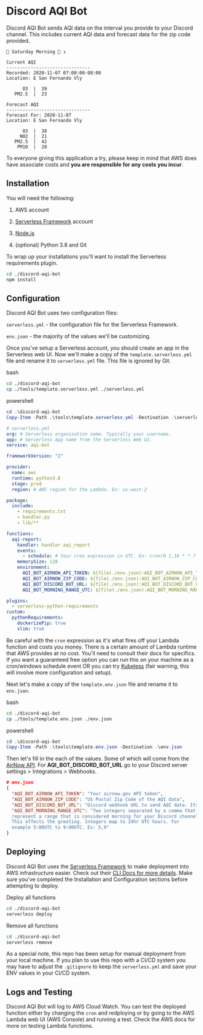 # Discord AQI Bot

Discord AQI Bot sends AQI data on the interval you provide to your Discord channel.
This includes current AQI data and forecast data for the zip code provided.

```
🥞 Saturday Morning 🍳 ↴

Current AQI
-------------------------------
Recorded: 2020-11-07 07:00:00-08:00
Location: E San Fernando Vly

      O3  |  39
   PM2.5  |  23

Forecast AQI
-------------------------------
Forecast For: 2020-11-07
Location: E San Fernando Vly

      O3  |  38
     NO2  |  21
   PM2.5  |  42
    PM10  |  20
```

To everyone giving this application a try, please keep in mind that AWS
does have associate costs and **you are responsible for any costs you incur**.

## Installation

You will need the following:

1. AWS account

2. [Serverless Framework](https://www.serverless.com/) account

3. [Node.js](https://nodejs.org/en/download/)

4. (optional) Python 3.8 and Git

To wrap up your installations you'll want to install the Serverless
requirements plugin.

```bash
cd ./discord-aqi-bot
npm install
```

## Configuration

Discord AQI Bot uses two configuration files:

`serverless.yml` - the configuration file for the Serverless Framework.

`env.json` - the majority of the values we'll be customizing.

Once you've setup a Serverless account, you should create an app in
the Serverless web UI. Now we'll make a copy of the `template.serverless.yml`
file and rename it to `serverless.yml` file. This file is ignored by Git.

bash

```bash
cd ./discord-aqi-bot
cp ./tools/template.serverless.yml ./serverless.yml
```

powershell

```powershell
cd .\discord-aqi-bot
Copy-Item -Path .\tools\template.serverless.yml -Destination .\serverless.yml
```

```yaml
# serverless.yml
org: # Serverless organization name. Typically your username.
app: # Serverless App name from the Serverless Web UI.
service: aqi-bot

frameworkVersion: "2"

provider:
  name: aws
  runtime: python3.8
  stage: prod
  region: # AWS region for the Lambda. Ex: us-west-2

package:
  include:
    - requirements.txt
    - handler.py
    - lib/**

functions:
  aqi-report:
    handler: handler.aqi_report
    events:
      - schedule: # Your cron expression in UTC. Ex: cron(0 1,16 * * ? *)
    memorySize: 128
    environment:
      AQI_BOT_AIRNOW_API_TOKEN: ${file(./env.json):AQI_BOT_AIRNOW_API_TOKEN}
      AQI_BOT_AIRNOW_ZIP_CODE: ${file(./env.json):AQI_BOT_AIRNOW_ZIP_CODE}
      AQI_BOT_DISCORD_BOT_URL: ${file(./env.json):AQI_BOT_DISCORD_BOT_URL}
      AQI_BOT_MORNING_RANGE_UTC: ${file(./env.json):AQI_BOT_MORNING_RANGE_UTC}

plugins:
  - serverless-python-requirements
custom:
  pythonRequirements:
    dockerizePip: true
    slim: true
```

Be careful with the `cron` expression as it's what fires off your Lambda
function and costs you money. There is a certain amount of Lambda runtime
that AWS provides at no cost. You'll need to consult their docs for specifics.
If you want a guaranteed free option you can run this on your machine as
a cron/windows schedule event OR you can try [Kubeless](https://kubeless.io/)
(fair warning, this will involve more configuration and setup).

Next let's make a copy of the `template.env.json` file and rename it to
`env.json`.

bash

```bash
cd ./discord-aqi-bot
cp ./tools/template.env.json ./env.json
```

powershell

```powershell
cd .\discord-aqi-bot
Copy-Item -Path .\tools\template.env.json -Destination .\env.json
```

Then let's fill in the each of the values. Some of which will come from
the [AirNow API](https://docs.airnowapi.org/). For **AQI_BOT_DISCORD_BOT_URL** go to your Discord server settings > Integrations > Webhooks.

```JSON
# env.json
{
  "AQI_BOT_AIRNOW_API_TOKEN": "Your airnow.gov API token",
  "AQI_BOT_AIRNOW_ZIP_CODE": "US Postal Zip Code of the AQI data",
  "AQI_BOT_DISCORD_BOT_URL": "Discord webhook URL to send AQI data. Its a POST",
  "AQI_BOT_MORNING_RANGE_UTC": "Two integers separated by a comma that
  represent a range that is considered morning for your Discord channel.
  This affects the greeting. Integers map to 24hr UTC hours. For
  example 5:00UTC to 9:00UTC. Ex: 5,9"
}
```

## Deploying

Discord AQI Bot uses the [Serverless Framework](https://www.serverless.com/)
to make deployment into AWS infrastructure easier. Check out their
[CLI Docs for more details](https://www.serverless.com/framework/docs/providers/aws/cli-reference/).
Make sure you've completed the Installation and Configuration sections
before attempting to deploy.

Deploy all functions

```bash
cd ./discord-aqi-bot
serverless deploy
```

Remove all functions

```bash
cd ./discord-aqi-bot
serverless remove
```

As a special note, this repo has been setup for manual deployment from
your local machine. If you plan to use this repo with a CI/CD system
you may have to adjust the `.gitignore` to keep the `serverless.yml`
and save your ENV values in your CI/CD system.

## Logs and Testing

Discord AQI Bot will log to AWS Cloud Watch. You can test the deployed function
either by changing the `cron` and redploying or by going to the AWS Lambda
web UI (AWS Console) and running a test. Check the AWS docs for more on
testing Lambda functions.
